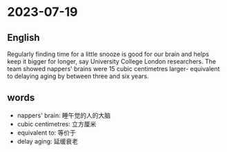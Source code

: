 # 2023-07-19

## English
Regularly finding time for a little snooze is
good for our brain and helps keep it bigger
for longer, say University College London
researchers. The team showed nappers'
brains were 15 cubic centimetres larger-
equivalent to delaying aging by between
three and six years.

## words
* nappers' brain: 睡午觉的人的大脑
* cubic centimetres: 立方厘米
* equivalent to: 等价于
* delay aging: 延缓衰老
